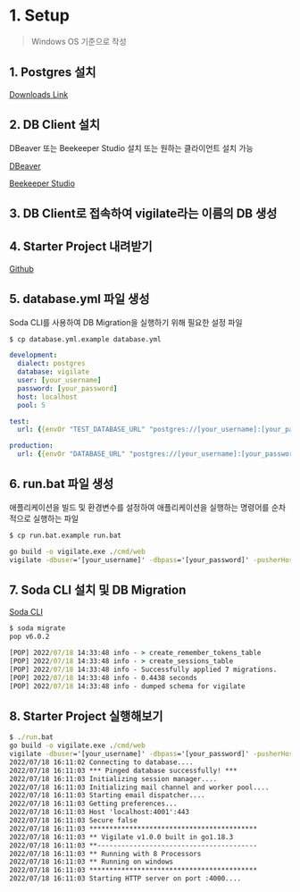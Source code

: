 # 1. Setup

> Windows OS 기준으로 작성

## 1. Postgres 설치

[Downloads Link](https://www.postgresql.org/download/)

## 2. DB Client 설치

DBeaver 또는 Beekeeper Studio 설치 또는 원하는 클라이언트 설치 가능

[DBeaver](https://dbeaver.io/)

[Beekeeper Studio](https://www.beekeeperstudio.io/)

## 3. DB Client로 접속하여 vigilate라는 이름의 DB 생성

## 4. Starter Project 내려받기

[Github](https://github.com/tsawler/vigilate/releases/tag/v1)

## 5. database.yml 파일 생성

Soda CLI를 사용하여 DB Migration을 실행하기 위해 필요한 설정 파일

```cmd
$ cp database.yml.example database.yml
```

```yaml
development:
  dialect: postgres
  database: vigilate
  user: [your_username]
  password: [your_password]
  host: localhost
  pool: 5

test:
  url: {{envOr "TEST_DATABASE_URL" "postgres://[your_username]:[your_password]@127.0.0.1:5432/myapp_test"}}

production:
  url: {{envOr "DATABASE_URL" "postgres://[your_username]:[your_password]@127.0.0.1:5432/myapp_production"}}
```

## 6. run.bat 파일 생성

애플리케이션을 빌드 및 환경변수를 설정하여 애플리케이션을 실행하는 명령어를 순차적으로 실행하는 파일

```cmd
$ cp run.bat.example run.bat
```

```bat
go build -o vigilate.exe ./cmd/web
vigilate -dbuser='[your_username]' -dbpass='[your_password]' -pusherHost='localhost:4001' -pusherSecret='somesecret' -pusherKey='somekey' -pusherSecure=false pusherApp="1" -db="vigilate"
```

## 7. Soda CLI 설치 및 DB Migration

[Soda CLI](https://gobuffalo.io/documentation/database/soda/)



```cmd
$ soda migrate
pop v6.0.2

[POP] 2022/07/18 14:33:48 info - > create_remember_tokens_table
[POP] 2022/07/18 14:33:48 info - > create_sessions_table
[POP] 2022/07/18 14:33:48 info - Successfully applied 7 migrations.
[POP] 2022/07/18 14:33:48 info - 0.4438 seconds
[POP] 2022/07/18 14:33:48 info - dumped schema for vigilate
```

## 8. Starter Project 실행해보기

```cmd
$ ./run.bat
go build -o vigilate.exe ./cmd/web
vigilate -dbuser='[your_username]' -dbpass='[your_password]' -pusherHost='localhost:4001' -pusherSecret='somesecret' -pusherKey='somekey' -pusherSecure=false pusherApp="1" -db="vigilate"
2022/07/18 16:11:02 Connecting to database....
2022/07/18 16:11:03 *** Pinged database successfully! ***
2022/07/18 16:11:03 Initializing session manager....
2022/07/18 16:11:03 Initializing mail channel and worker pool....
2022/07/18 16:11:03 Starting email dispatcher....
2022/07/18 16:11:03 Getting preferences...
2022/07/18 16:11:03 Host 'localhost:4001':443
2022/07/18 16:11:03 Secure false
2022/07/18 16:11:03 ******************************************
2022/07/18 16:11:03 ** Vigilate v1.0.0 built in go1.18.3
2022/07/18 16:11:03 **----------------------------------------
2022/07/18 16:11:03 ** Running with 8 Processors
2022/07/18 16:11:03 ** Running on windows
2022/07/18 16:11:03 ******************************************
2022/07/18 16:11:03 Starting HTTP server on port :4000....
```